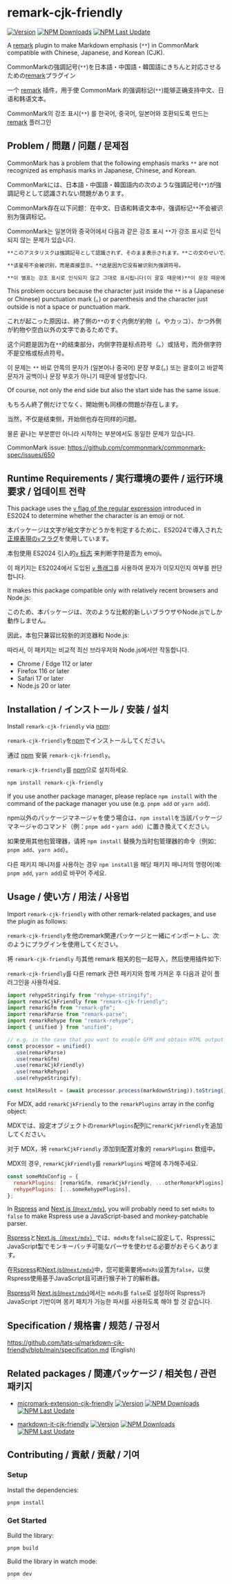 # remark-cjk-friendly

[![Version](https://img.shields.io/npm/v/remark-cjk-friendly)](https://npmjs.com/package/remark-cjk-friendly) [![NPM Downloads](https://img.shields.io/npm/dw/remark-cjk-friendly)](https://npmjs.com/package/remark-cjk-friendly) [![NPM Last Update](https://img.shields.io/npm/last-update/remark-cjk-friendly)](https://npmjs.com/package/remark-cjk-friendly)

A [remark](https://github.com/remarkjs/remark) plugin to make Markdown emphasis (`**`) in CommonMark compatible with Chinese, Japanese, and Korean (CJK).

<span lang="ja">CommonMarkの強調記号(`**`)を日本語・中国語・韓国語にきちんと対応させるための[remark](https://github.com/remarkjs/remark)プラグイン</span>

<span lang="zh-Hans-CN">一个 [remark](https://github.com/remarkjs/remark) 插件，用于使 CommonMark 的强调标记(`**`)能够正确支持中文、日语和韩语文本。</span>

<span lang="ko">CommonMark의 강조 표시(`**`) 를 한국어, 중국어, 일본어와 호환되도록 만드는 [remark](https://github.com/remarkjs/remark) 플러그인</span>

## Problem / <span lang="ja">問題</span> / <span lang="zh-Hans-CN">问题</span> / <span lang="ko">문제점</span>

CommonMark has a problem that the following emphasis marks `**` are not recognized as emphasis marks in Japanese, Chinese, and Korean.

<span lang="ja">CommonMarkには、日本語・中国語・韓国語内の次のような強調記号(`**`)が強調記号として認識されない問題があります。</span>

<span lang="zh-Hans-CN">CommonMark存在以下问题：在中文、日语和韩语文本中，强调标记`**`不会被识别为强调标记。</span>

<span lang="ko">CommonMark는 일본어와 중국어에서 다음과 같은 강조 표시 `**`가 강조 표시로 인식되지 않는 문제가 있습니다.</span>

```md
**このアスタリスクは強調記号として認識されず、そのまま表示されます。**この文のせいで。

**该星号不会被识别，而是直接显示。**这是因为它没有被识别为强调符号。

**이 별표는 강조 표시로 인식되지 않고 그대로 표시됩니다(이 괄호 때문에)**이 문장 때문에.
```

This problem occurs because the character just inside the `**` is a (Japanese or Chinese) punctuation mark (。) or parenthesis and the character just outside is not a space or punctuation mark.

<span lang="ja">これが起こった原因は、終了側の`**`のすぐ内側が約物（。やカッコ）、かつ外側が約物や空白以外の文字であるためです。</span>

<span lang="zh-Hans-CN">这个问题是因为在`**`的结束部分，内侧字符是标点符号（。）或括号，而外侧字符不是空格或标点符号。</span>

<span lang="ko">이 문제는 `**` 바로 안쪽의 문자가 (일본어나 중국어) 문장 부호(。) 또는 괄호이고 바깥쪽 문자가 공백이나 문장 부호가 아니기 때문에 발생합니다.</span>

Of course, not only the end side but also the start side has the same issue.

<span lang="ja">もちろん終了側だけでなく、開始側も同様の問題が存在します。</span>

<span lang="zh-Hans-CN">当然，不仅是结束侧，开始侧也存在同样的问题。</span>

<span lang="ko">물론 끝나는 부분뿐만 아니라 시작하는 부분에서도 동일한 문제가 있습니다.</span>

CommonMark issue: https://github.com/commonmark/commonmark-spec/issues/650

## Runtime Requirements / <span lang="ja">実行環境の要件</span> / <span lang="zh-Hans-CN">运行环境要求</span> / <span lang="ko">업데이트 전략</span>

This package uses the [`v` flag of the regular expression](https://developer.mozilla.org/en-US/docs/Web/JavaScript/Reference/Global_Objects/RegExp/unicodeSets) introduced in ES2024 to determine whether the character is an emoji or not.

<span lang="ja">本パッケージは文字が絵文字かどうかを判定するために、ES2024で導入された[正規表現の`v`フラグ](https://developer.mozilla.org/ja/docs/Web/JavaScript/Reference/Global_Objects/RegExp/unicodeSets)を使用しています。</span>

<span lang="zh-CN">本包使用 ES2024 引入的[`v` 标志](https://developer.mozilla.org/en-US/docs/Web/JavaScript/Reference/Global_Objects/RegExp/unicodeSets) 来判断字符是否为 emoji。</span>

<span lang="ko">이 패키지는 ES2024에서 도입된 [`v` 플래그](https://developer.mozilla.org/ko/docs/Web/JavaScript/Reference/Global_Objects/RegExp/unicodeSets)를 사용하여 문자가 이모지인지 여부를 판단합니다.</span>

It makes this package compatible only with relatively recent browsers and Node.js:

<span lang="ja">このため、本パッケージは、次のような比較的新しいブラウザやNode.jsでしか動作しません。</span>

<span lang="zh-CN">因此，本包只兼容比较新的浏览器和 Node.js:</span>

<span lang="ko">따라서, 이 패키지는 비교적 최신 브라우저와 Node.js에서만 작동합니다.</span>

- Chrome / Edge 112 or later
- Firefox 116 or later
- Safari 17 or later
- Node.js 20 or later

## Installation / <span lang="ja">インストール</span> / <span lang="zh-Hans-CN">安装</span> / <span lang="ko">설치</span>

Install `remark-cjk-friendly` via [npm](https://www.npmjs.com/):

<span lang="ja">`remark-cjk-friendly`を[npm](https://www.npmjs.com/)でインストールしてください。</span>

<span lang="zh-Hans-CN">通过 [npm](https://www.npmjs.com/) 安装 `remark-cjk-friendly`。</span>

<span lang="ko">`remark-cjk-friendly`를 [npm](https://www.npmjs.com/)으로 설치하세요.</span>

```bash
npm install remark-cjk-friendly
```

If you use another package manager, please replace `npm install` with the command of the package manager you use (e.g. `pnpm add` or `yarn add`).

<span lang="ja">npm以外のパッケージマネージャを使う場合は、`npm install`を当該パッケージマネージャのコマンド（例：`pnpm add`・`yarn add`）に置き換えてください。</span>

<span lang="zh-Hans-CN">如果使用其他包管理器，请将 `npm install` 替换为当时包管理器的命令（例如：`pnpm add`、`yarn add`）。</span>

<span lang="ko">다른 패키지 매니저를 사용하는 경우 `npm install`을 해당 패키지 매니저의 명령어(예: `pnpm add`, `yarn add`)로 바꾸어 주세요.</span>

## Usage / <span lang="ja">使い方</span> / <span lang="zh-Hans-CN">用法</span> / <span lang="ko">사용법</span>

Import `remark-cjk-friendly` with other remark-related packages, and use the plugin as follows:

<span lang="ja">`remark-cjk-friendly`を他のremark関連パッケージと一緒にインポートし、次のようにプラグインを使用してください。</span>

<span lang="zh-Hans-CN">将 `remark-cjk-friendly` 与其他 remark 相关的包一起导入，然后使用插件如下:</span>

<span lang="ko">`remark-cjk-friendly`를 다른 remark 관련 패키지와 함께 가져온 후 다음과 같이 플러그인을 사용하세요.</span>

```js
import rehypeStringify from "rehype-stringify";
import remarkCjkFriendly from "remark-cjk-friendly";
import remarkGfm from "remark-gfm";
import remarkParse from "remark-parse";
import remarkRehype from "remark-rehype";
import { unified } from "unified";

// e.g. in the case that you want to enable GFM and obtain HTML output
const processor = unified()
  .use(remarkParse)
  .use(remarkGfm)
  .use(remarkCjkFriendly)
  .use(remarkRehype)
  .use(rehypeStringify);

const htmlResult = (await processor.process(markdownString)).toString();
```

For MDX, add `remarkCjkFriendly` to the `remarkPlugins` array in the config object:

<span lang="ja">MDXでは、設定オブジェクトの`remarkPlugins`配列に`remarkCjkFriendly`を追加してください。</span>

<span lang="zh-Hans-CN">对于 MDX，将 `remarkCjkFriendly` 添加到配置对象的 `remarkPlugins` 数组中。</span>

<span lang="ko">MDX의 경우, `remarkCjkFriendly`를 `remarkPlugins` 배열에 추가해주세요.</span>

```js
const someMdxConfig = {
  remarkPlugins: [remarkGfm, remarkCjkFriendly, ...otherRemarkPlugins],
  rehypePlugins: [...someRehypePlugins],
};
```

In [Rspress](https://rspress.dev/guide/basic/use-mdx#disabling-the-rust-version-compiler) and [Next.js (`@next/mdx`)](https://nextjs.org/docs/pages/building-your-application/configuring/mdx#using-the-rust-based-mdx-compiler-experimental), you will probably need to set `mdxRs` to `false` to make Rspress use a JavaScript-based and monkey-patchable parser.

<span lang="ja">[Rspress](https://rspress.dev/guide/basic/use-mdx#disabling-the-rust-version-compiler)と[Next.js（`@next/mdx`）](https://nextjs.org/docs/pages/building-your-application/configuring/mdx#using-the-rust-based-mdx-compiler-experimental)では、`mdxRs`を`false`に設定して、RspressにJavaScript製でモンキーパッチ可能なパーサを使わせる必要がおそらくあります。</span>

<span lang="zh-CN">在[Rspress](https://rspress.dev/zh/guide/basic/use-mdx#%E5%85%B3%E9%97%AD-rust-%E7%89%88%E6%9C%AC%E7%BC%96%E8%AF%91%E5%99%A8)和[Next.js(`@next/mdx`)](https://nextjs.org/docs/pages/building-your-application/configuring/mdx#using-the-rust-based-mdx-compiler-experimental)中，您可能需要将`mdxRs`设置为`false`，以使Rspress使用基于JavaScript且可进行猴子补丁的解析器。</span>

<span lang="ko">[Rspress](https://rspress.dev/guide/basic/use-mdx#disabling-the-rust-version-compiler)와 [Next.js(`@next/mdx`)](https://nextjs.org/docs/pages/building-your-application/configuring/mdx#using-the-rust-based-mdx-compiler-experimental)에서는 `mdxRs`를 `false`로 설정하여 Rspress가 JavaScript 기반이며 몽키 패치가 가능한 파서를 사용하도록 해야 할 것 같습니다.</span>

## Specification / <span lang="ja">規格書</span> / <span lang="zh-Hans-CN">规范</span> / <span lang="ko">규정서</span>

https://github.com/tats-u/markdown-cjk-friendly/blob/main/specification.md (English)

## Related packages / <span lang="ja">関連パッケージ</span> / <span lang="zh-Hans-CN">相关包</span> / <span lang="ko">관련 패키지</span>

- [micromark-extension-cjk-friendly](https://npmjs.com/package/micromark-extension-cjk-friendly) [![Version](https://img.shields.io/npm/v/micromark-extension-cjk-friendly)](https://npmjs.com/package/micromark-extension-cjk-friendly) [![NPM Downloads](https://img.shields.io/npm/dw/micromark-extension-cjk-friendly)](https://npmjs.com/package/micromark-extension-cjk-friendly) [![NPM Last Update](https://img.shields.io/npm/last-update/micromark-extension-cjk-friendly)](https://npmjs.com/package/micromark-extension-cjk-friendly)

- [markdown-it-cjk-friendly](https://npmjs.com/package/markdown-it-cjk-friendly) [![Version](https://img.shields.io/npm/v/markdown-it-cjk-friendly)](https://npmjs.com/package/markdown-it-cjk-friendly) [![NPM Downloads](https://img.shields.io/npm/dw/markdown-it-cjk-friendly)](https://npmjs.com/package/markdown-it-cjk-friendly) [![NPM Last Update](https://img.shields.io/npm/last-update/markdown-it-cjk-friendly)](https://npmjs.com/package/markdown-it-cjk-friendly)

## Contributing / <span lang="ja">貢献</span> / <span lang="zh-Hans-CN">贡献</span> / <span lang="ko">기여</span>

### Setup

Install the dependencies:

```bash
pnpm install
```

### Get Started

Build the library:

```bash
pnpm build
```

Build the library in watch mode:

```bash
pnpm dev
```
